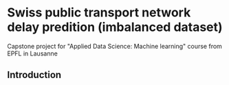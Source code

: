 # Swiss public transport network delay predition (imbalanced dataset)
Capstone project for "Applied Data Science: Machine learning" course from EPFL in Lausanne

## Introduction



